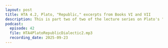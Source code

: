 ```yaml
---
layout: post
title: HTA 4.2, Plato, "Republic," excerpts from Books VI and VII
description: This is part two of two of the lecture series on Plato's "Republic," excerpts from Books VI and VII.
podcast:
  episode: 42
  file: HTA4PlatoRepublicDialectic2.mp3
  recording_date: 2025-09-23
---
```

